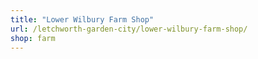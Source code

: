 ```yaml
---
title: "Lower Wilbury Farm Shop"
url: /letchworth-garden-city/lower-wilbury-farm-shop/
shop: farm
---
```

